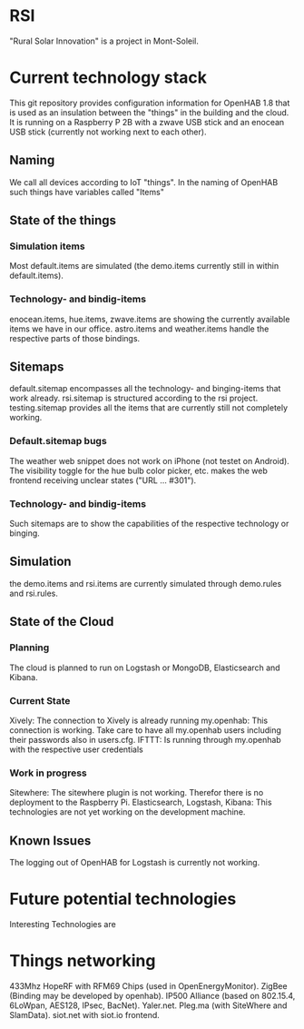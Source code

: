 # RSI
"Rural Solar Innovation" is a project in Mont-Soleil. 

# Current technology stack
This git repository provides configuration information for OpenHAB 1.8 that is used as an 
insulation between the "things" in the building and the cloud.   
It is running on a Raspberry P 2B with a zwave USB stick and an enocean USB stick (currently not working next to each other).

## Naming
We call all devices according to IoT "things". In the naming of OpenHAB such things have 
variables called "Items" 

## State of the things
### Simulation items
Most default.items are simulated (the demo.items currently still in within default.items).

### Technology- and bindig-items
enocean.items, hue.items, zwave.items are showing the currently available items we have in our office. 
astro.items and weather.items handle the respective parts of those bindings.

## Sitemaps
default.sitemap encompasses all the technology- and binging-items that work already. 
rsi.sitemap is structured according to the rsi project.
testing.sitemap provides all the items that are currently still not completely working.

### Default.sitemap bugs
The weather web snippet does not work on iPhone (not testet on Android). 
The visibility toggle for the hue bulb color picker, etc. makes the web frontend receiving unclear states ("URL ... #301").

### Technology- and bindig-items
Such sitemaps are to show the capabilities of the respective technology or binging.

## Simulation
the demo.items and rsi.items are currently simulated through demo.rules and rsi.rules.

## State of the Cloud
### Planning
The cloud is planned to run on Logstash or MongoDB, Elasticsearch and Kibana. 

### Current State
Xively: The connection to Xively is already running
my.openhab: This connection is working. Take care to have all my.openhab users including their passwords also in users.cfg.
IFTTT: Is running through my.openhab with the respective user credentials

### Work in progress
Sitewhere: The sitewhere plugin is not working. Therefor there is no deployment to the Raspberry Pi.
Elasticsearch, Logstash, Kibana: This technologies are not yet working on the development machine. 

## Known Issues
The logging out of OpenHAB for Logstash is currently not working. 

# Future potential technologies
Interesting Technologies are 

# Things networking
433Mhz HopeRF with RFM69 Chips (used in OpenEnergyMonitor).
ZigBee (Binding may be developed by openhab).
IP500 Alliance (based on 802.15.4,  6LoWpan, AES128, IPsec, BacNet).
Yaler.net.
Pleg.ma (with SiteWhere and SlamData). 
siot.net with siot.io frontend.

